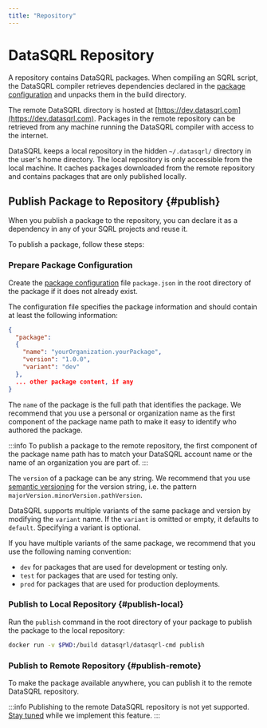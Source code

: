 ```yaml
---
title: "Repository"
---
```


# DataSQRL Repository

A repository contains DataSQRL packages. When compiling an SQRL script, the DataSQRL compiler retrieves dependencies declared in the [package configuration](../package-config#dependency) and unpacks them in the build directory. 

The remote DataSQRL directory is hosted at [https://dev.datasqrl.com](https://dev.datasqrl.com). Packages in the remote repository can be retrieved from any machine running the DataSQRL compiler with access to the internet.


DataSQRL keeps a local repository in the hidden `~/.datasqrl/` directory in the user's home directory. The local repository is only accessible from the local machine. It caches packages downloaded from the remote repository and contains packages that are only published locally.

## Publish Package to Repository {#publish}

When you publish a package to the repository, you can declare it as a dependency in any of your SQRL projects and reuse it. 

To publish a package, follow these steps:

### Prepare Package Configuration

Create the [package configuration](../package-config) file `package.json` in the root directory of the package if it does not already exist.

The configuration file specifies the package information and should contain at least the following information:

```json title="package.json"
{
  "package":
  {
    "name": "yourOrganization.yourPackage",
    "version": "1.0.0",
    "variant": "dev"
  },
  ... other package content, if any
}
```

The `name` of the package is the full path that identifies the package. We recommend that you use a personal or organization name as the first component of the package name path to make it easy to identify who authored the package.

:::info
To publish a package to the remote repository, the first component of the package name path has to match your DataSQRL account name or the name of an organization you are part of.
:::

The `version` of a package can be any string. We recommend that you use [semantic versioning](https://semver.org/) for the version string, i.e. the pattern `majorVersion.minorVersion.pathVersion`.

DataSQRL supports multiple variants of the same package and version by modifying the `variant` name. If the `variant` is omitted or empty, it defaults to `default`. Specifying a variant is optional.

If you have multiple variants of the same package, we recommend that you use the following naming convention:

* `dev` for packages that are used for development or testing only.
* `test` for packages that are used for testing only.
* `prod` for packages that are used for production deployments.


### Publish to Local Repository {#publish-local}

Run the `publish` command in the root directory of your package to publish the package to the local repository:

```bash
docker run -v $PWD:/build datasqrl/datasqrl-cmd publish
```

### Publish to Remote Repository {#publish-remote}

To make the package available anywhere, you can publish it to the remote DataSQRL repository.

:::info
Publishing to the remote DataSQRL repository is not yet supported. [Stay tuned](/community) while we implement this feature. 
:::

